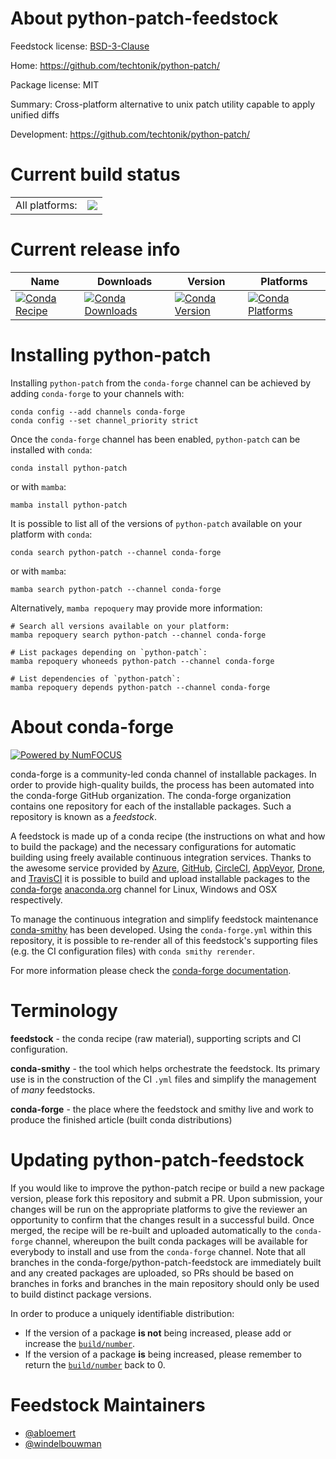 About python-patch-feedstock
============================

Feedstock license: [BSD-3-Clause](https://github.com/conda-forge/python-patch-feedstock/blob/main/LICENSE.txt)

Home: https://github.com/techtonik/python-patch/

Package license: MIT

Summary: Cross-platform alternative to unix patch utility capable to apply unified diffs

Development: https://github.com/techtonik/python-patch/

Current build status
====================


<table><tr><td>All platforms:</td>
    <td>
      <a href="https://dev.azure.com/conda-forge/feedstock-builds/_build/latest?definitionId=5730&branchName=main">
        <img src="https://dev.azure.com/conda-forge/feedstock-builds/_apis/build/status/python-patch-feedstock?branchName=main">
      </a>
    </td>
  </tr>
</table>

Current release info
====================

| Name | Downloads | Version | Platforms |
| --- | --- | --- | --- |
| [![Conda Recipe](https://img.shields.io/badge/recipe-python--patch-green.svg)](https://anaconda.org/conda-forge/python-patch) | [![Conda Downloads](https://img.shields.io/conda/dn/conda-forge/python-patch.svg)](https://anaconda.org/conda-forge/python-patch) | [![Conda Version](https://img.shields.io/conda/vn/conda-forge/python-patch.svg)](https://anaconda.org/conda-forge/python-patch) | [![Conda Platforms](https://img.shields.io/conda/pn/conda-forge/python-patch.svg)](https://anaconda.org/conda-forge/python-patch) |

Installing python-patch
=======================

Installing `python-patch` from the `conda-forge` channel can be achieved by adding `conda-forge` to your channels with:

```
conda config --add channels conda-forge
conda config --set channel_priority strict
```

Once the `conda-forge` channel has been enabled, `python-patch` can be installed with `conda`:

```
conda install python-patch
```

or with `mamba`:

```
mamba install python-patch
```

It is possible to list all of the versions of `python-patch` available on your platform with `conda`:

```
conda search python-patch --channel conda-forge
```

or with `mamba`:

```
mamba search python-patch --channel conda-forge
```

Alternatively, `mamba repoquery` may provide more information:

```
# Search all versions available on your platform:
mamba repoquery search python-patch --channel conda-forge

# List packages depending on `python-patch`:
mamba repoquery whoneeds python-patch --channel conda-forge

# List dependencies of `python-patch`:
mamba repoquery depends python-patch --channel conda-forge
```


About conda-forge
=================

[![Powered by
NumFOCUS](https://img.shields.io/badge/powered%20by-NumFOCUS-orange.svg?style=flat&colorA=E1523D&colorB=007D8A)](https://numfocus.org)

conda-forge is a community-led conda channel of installable packages.
In order to provide high-quality builds, the process has been automated into the
conda-forge GitHub organization. The conda-forge organization contains one repository
for each of the installable packages. Such a repository is known as a *feedstock*.

A feedstock is made up of a conda recipe (the instructions on what and how to build
the package) and the necessary configurations for automatic building using freely
available continuous integration services. Thanks to the awesome service provided by
[Azure](https://azure.microsoft.com/en-us/services/devops/), [GitHub](https://github.com/),
[CircleCI](https://circleci.com/), [AppVeyor](https://www.appveyor.com/),
[Drone](https://cloud.drone.io/welcome), and [TravisCI](https://travis-ci.com/)
it is possible to build and upload installable packages to the
[conda-forge](https://anaconda.org/conda-forge) [anaconda.org](https://anaconda.org/)
channel for Linux, Windows and OSX respectively.

To manage the continuous integration and simplify feedstock maintenance
[conda-smithy](https://github.com/conda-forge/conda-smithy) has been developed.
Using the ``conda-forge.yml`` within this repository, it is possible to re-render all of
this feedstock's supporting files (e.g. the CI configuration files) with ``conda smithy rerender``.

For more information please check the [conda-forge documentation](https://conda-forge.org/docs/).

Terminology
===========

**feedstock** - the conda recipe (raw material), supporting scripts and CI configuration.

**conda-smithy** - the tool which helps orchestrate the feedstock.
                   Its primary use is in the construction of the CI ``.yml`` files
                   and simplify the management of *many* feedstocks.

**conda-forge** - the place where the feedstock and smithy live and work to
                  produce the finished article (built conda distributions)


Updating python-patch-feedstock
===============================

If you would like to improve the python-patch recipe or build a new
package version, please fork this repository and submit a PR. Upon submission,
your changes will be run on the appropriate platforms to give the reviewer an
opportunity to confirm that the changes result in a successful build. Once
merged, the recipe will be re-built and uploaded automatically to the
`conda-forge` channel, whereupon the built conda packages will be available for
everybody to install and use from the `conda-forge` channel.
Note that all branches in the conda-forge/python-patch-feedstock are
immediately built and any created packages are uploaded, so PRs should be based
on branches in forks and branches in the main repository should only be used to
build distinct package versions.

In order to produce a uniquely identifiable distribution:
 * If the version of a package **is not** being increased, please add or increase
   the [``build/number``](https://docs.conda.io/projects/conda-build/en/latest/resources/define-metadata.html#build-number-and-string).
 * If the version of a package **is** being increased, please remember to return
   the [``build/number``](https://docs.conda.io/projects/conda-build/en/latest/resources/define-metadata.html#build-number-and-string)
   back to 0.

Feedstock Maintainers
=====================

* [@abloemert](https://github.com/abloemert/)
* [@windelbouwman](https://github.com/windelbouwman/)

